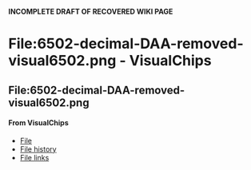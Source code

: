 **INCOMPLETE DRAFT OF RECOVERED WIKI PAGE**

# File:6502-decimal-DAA-removed-visual6502.png - VisualChips

## File:6502-decimal-DAA-removed-visual6502.png

#### From VisualChips

- [File](#file)
- [File history](#filehistory)
- [File links](#filelinks)

